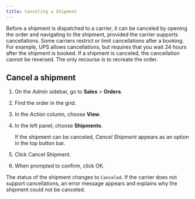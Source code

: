```yaml
---
title: Canceling a Shipment
---
```


Before a shipment is dispatched to a carrier, it can be canceled by opening the order and navigating to the shipment, provided the carrier supports cancellations. Some carriers restrict or limit cancellations after a booking. For example, UPS allows cancellations, but requires that you wait 24 hours after the shipment is booked. If a shipment is canceled, the cancellation cannot be reversed. The only recourse is to recreate the order.

## Cancel a shipment

1. On the _Admin_ sidebar, go to **Sales** > **Orders**.

1. Find the order in the grid.

1. In the _Action_ column, choose **View**.

1. In the left panel, choose **Shipments**.

   If the shipment can be canceled, _Cancel Shipment_ appears as an option in the top button bar.

1. Click <span class="btn">Cancel Shipment</span>.

1. When prompted to confirm, click <span class="btn">OK</span>.

The status of the shipment changes to `Canceled`. If the carrier does not support cancellations, an error message appears and explains why the shipment could not be canceled.
